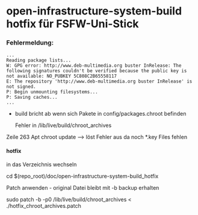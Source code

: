 # open-infrastructure-system-build hotfix für FSFW-Uni-Stick

### Fehlermeldung:

```
...
Reading package lists...
W: GPG error: http://www.deb-multimedia.org buster InRelease: The following signatures couldn't be verified because the public key is not available: NO_PUBKEY 5C808C2B65558117
E: The repository 'http://www.deb-multimedia.org buster InRelease' is not signed.
P: Begin unmounting filesystems...
P: Saving caches...
...
```

* build bricht ab wenn sich Pakete in config/packages.chroot befinden

    Fehler in /lib/live/build/chroot_archives

Zeile 263    Apt chroot update –> löst Fehler aus da noch *.key Files fehlen 


#### hotfix

in das Verzeichnis wechseln

cd $(repo_root)/doc/open-infrastructure-system-build_hotfix

Patch anwenden - original Datei bleibt mit -b backup erhalten 

sudo patch -b -p0 /lib/live/build/chroot_archives < ./hotfix_chroot_archives.patch
